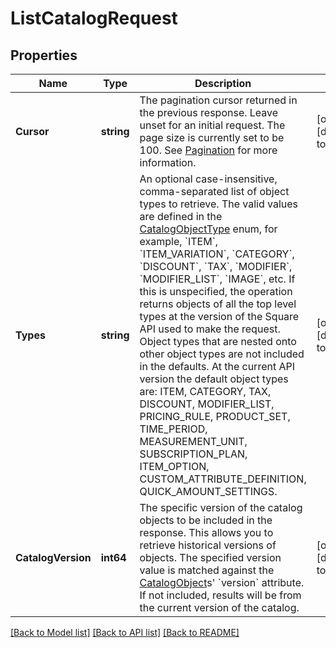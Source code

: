 # ListCatalogRequest

## Properties
Name | Type | Description | Notes
------------ | ------------- | ------------- | -------------
**Cursor** | **string** | The pagination cursor returned in the previous response. Leave unset for an initial request. The page size is currently set to be 100. See [Pagination](https://developer.squareup.com/docs/basics/api101/pagination) for more information. | [optional] [default to null]
**Types** | **string** | An optional case-insensitive, comma-separated list of object types to retrieve.  The valid values are defined in the [CatalogObjectType](entity:CatalogObjectType) enum, for example, &#x60;ITEM&#x60;, &#x60;ITEM_VARIATION&#x60;, &#x60;CATEGORY&#x60;, &#x60;DISCOUNT&#x60;, &#x60;TAX&#x60;, &#x60;MODIFIER&#x60;, &#x60;MODIFIER_LIST&#x60;, &#x60;IMAGE&#x60;, etc.  If this is unspecified, the operation returns objects of all the top level types at the version of the Square API used to make the request. Object types that are nested onto other object types are not included in the defaults.  At the current API version the default object types are: ITEM, CATEGORY, TAX, DISCOUNT, MODIFIER_LIST,  PRICING_RULE, PRODUCT_SET, TIME_PERIOD, MEASUREMENT_UNIT, SUBSCRIPTION_PLAN, ITEM_OPTION, CUSTOM_ATTRIBUTE_DEFINITION, QUICK_AMOUNT_SETTINGS. | [optional] [default to null]
**CatalogVersion** | **int64** | The specific version of the catalog objects to be included in the response.  This allows you to retrieve historical versions of objects. The specified version value is matched against the [CatalogObject](entity:CatalogObject)s&#x27; &#x60;version&#x60; attribute.  If not included, results will be from the current version of the catalog. | [optional] [default to null]

[[Back to Model list]](../README.md#documentation-for-models) [[Back to API list]](../README.md#documentation-for-api-endpoints) [[Back to README]](../README.md)

